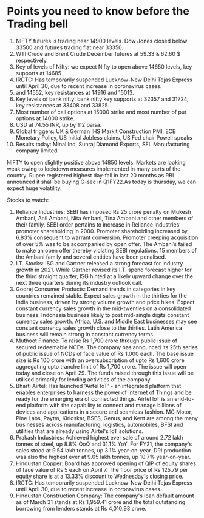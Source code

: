# Points you need to know before the Trading bell

1. NIFTY futures is trading near 14900 levels. Dow Jones closed below 33500 and futures trading flat near 33350.
2. WTI Crude and Brent Crude December futures at 59.33 & 62.60 $ respectively.
3. Key of levels of Nifty: we expect Nifty to open above 14650 levels, key supports at 14685 
4.  IRCTC: Has temporarily suspended Lucknow-New Delhi Tejas Express until April 30, due to recent increase in coronavirus cases.
5.  and 14552, key resistances at 14916 and 15013.
6. Key levels of bank nifty: bank nifty key supports at 32357 and 31724, key resistances at 33408 and 33825.
7. Most number of call options at 15000 strike and most number of put options at 14000 strike.
8. USD at 74.55 INR, up by 112 paisa.
9. Global triggers: UK & German IHS Markit Construction PMI, ECB Monetary Policy, US Initial Jobless claims, US Fed chair Powell speaks
10. Results today: Minal Ind, Sunraj Diamond Exports, SEL Manufacturing company limited.

NIFTY to open slightly positive above 14850 levels. Markets are looking weak owing to lockdown measures implemented in many parts of the country.  Rupee registered highest day-fall in last 20 months as RBI announced it shall be buying G-sec in Q1FY22.As today is thursday, we can expect huge volatility.

Stocks to watch:
1. Reliance Industries: SEBI has imposed Rs 25 crore penalty on Mukesh Ambani, Anil Ambani, Nita Ambani, Tina Ambani and other members of their family. SEBI order pertains to increase in Reliance Industries’ promoter shareholding in 2000. Promoter shareholding increased by 6.83% consequent to warrant conversion. Promoter creeping acquisition of over 5% was to be accompanied by open offer. The Ambani’s failed to make an open offer thereby violating SEBI regulations. 15 members of the Ambani family and several entities have been penalised.
2. I.T. Stocks: ISG and Gartner released a strong forecast for industry growth in 2021. While Gartner revised its I.T. spend forecast higher for the third straight quarter, ISG hinted at a likely upward change over the next three quarters during its industry outlook call.
3. Godrej Consumer Products: Demand trends in categories in key countries remained stable. Expect sales growth in the thirties for the India business, driven by strong volume growth and price hikes. Expect constant currency sales growth in the mid-twenties on a consolidated business. Indonesia business likely to post mid-single digits constant currency sales growth. Africa, U.S. and Middle East businesses may see constant currency sales growth close to the thirties. Latin America business will remain strong in constant currency terms.
4. Muthoot Finance: To raise Rs 1,700 crore through public issue of secured redeemable NCDs. The company has announced its 25th series of public issue of NCDs of face value of Rs 1,000 each. The base issue size is Rs 100 crore with an oversubscription of upto Rs 1,600 crore aggregating upto tranche limit of Rs 1,700 crore. The issue will open today and close on April 29. The funds raised through this issue will be utilised primarily for lending activities of the company.
5. Bharti Airtel: Has launched 'Airtel loT' - an integrated platform that enables enterprises to harness the power of Internet of Things and be ready for the emerging era of connected things. Airtel loT is an end-to-end platform with the capability to connect and manage billions of devices and applications in a secure and seamless fashion. MG Motor, Pine Labs, Paytm, Kirloskar, BSES, Genus, and Kent are among the many businesses across manufacturing, logistics, automobiles, BFSI and utilities that are already using Airtel's loT solutions.
6. Prakash Industries: Achieved highest ever sale of around 2.72 lakh tonnes of steel, up 8.8% QoQ and 31.1% YoY. For FY21, the company's sales stood at 9.54 lakh tonnes, up 3.1% year-on-year. DRI production was also the highest ever at 9.05 lakh tonnes, up 10.7% year-on-year.
7. Hindustan Copper: Board has approved opening of QIP of equity shares of face value of Rs 5 each on April 7. The floor price of Rs 125.79 per equity share is at a 13.33% discount to Wednesday's closing price.
8. IRCTC: Has temporarily suspended Lucknow-New Delhi Tejas Express until April 30, due to recent increase in coronavirus cases.
9. Hindustan Construction Company: The company's loan default amount as of March 31 stands at Rs 1,959.41 crore and the total outstanding borrowing from lenders stands at Rs 4,010.93 crore.  
